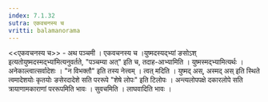 ```yaml
---
index: 7.1.32
sutra: एकवचनस्य च
vritti: balamanorama
---
```


<<एकवचनस्य च>> - अथ पञ्चमी । एकवचनस्य च ।युष्मदस्यद्भ्यां ङसोऽश् इत्यतोयुष्मदस्मद्भ्या॑मित्यनुवर्तते, "पञ्चम्या अत्" इति च, तदाह-आभ्यामिति । युष्मस्मद्भ्यामित्यर्थः । अनेकाल्त्वात्सर्वादेशः । "न विभक्तौ" इति तस्य नेत्त्वम् । त्वत् मदिति । युष्मद् अस्, अस्मद् अस् इति स्थिते त्वमादेशयोः कृतयोः ङसेरदादेशे सति पररूपे "शेषे लोपः" इति टिलोपः । अन्त्यलोपपक्षे दकारलोपे सति त्रायाणामकाराणां पररूपमिति भावः । सुवचमिति । लाघवादिति भावः ।